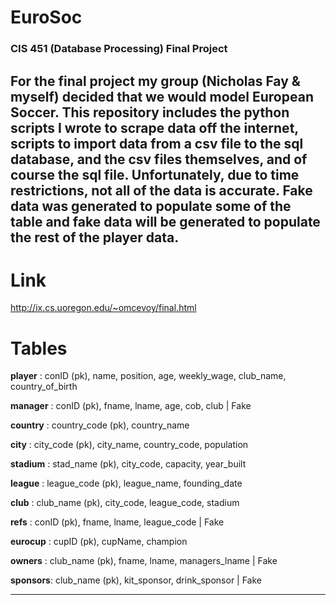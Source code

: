 # EuroSoc

### CIS 451 (Database Processing) Final Project

For the final project my group (Nicholas Fay & myself) decided that we would model European Soccer. This repository includes the python scripts I wrote to scrape data off the internet, scripts to import data from a csv file to the sql database, and the csv files themselves, and of course the sql file. Unfortunately, due to time restrictions, not all of the data is accurate. Fake data was generated to populate some of the table and fake data will be generated to populate the rest of the player data. 
------------------------------------------------------------------------------------------------------------------------------
# Link
http://ix.cs.uoregon.edu/~omcevoy/final.html
# Tables
                                                  
**player**  : conID (pk), name, position, age, weekly_wage, club_name, country_of_birth

**manager** : conID (pk), fname, lname, age, cob, club      | Fake

**country** : country_code (pk), country_name

**city**    : city_code (pk), city_name, country_code, population

**stadium** : stad_name (pk), city_code, capacity, year_built

**league**  : league_code (pk), league_name, founding_date

**club**    : club_name (pk), city_code, league_code, stadium

**refs**    : conID (pk), fname, lname, league_code         | Fake

**eurocup** : cupID (pk), cupName, champion

**owners**  : club_name (pk), fname, lname, managers_lname  | Fake

**sponsors**: club_name (pk), kit_sponsor, drink_sponsor    | Fake
               
    
------------------------------------------------------------------------------------------------------------------------------
